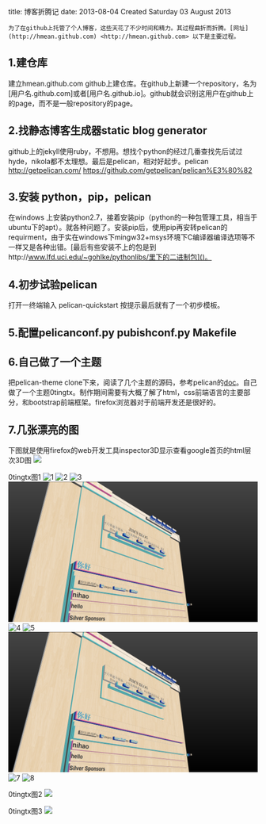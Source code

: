 ﻿title: 博客折腾记
date: 2013-08-04
Created Saturday 03 August 2013

    为了在github上托管了个人博客，这些天花了不少时间和精力。其过程曲折而折腾。[网址](http://hmean.github.com) <http://hmean.github.com> 以下是主要过程。

1.建仓库
-----
建立hmean.github.com
github上建仓库。在github上新建一个repository，名为[用户名.github.com]或者[用户名.github.io]。github就会识别这用户在github上的page，而不是一般repository的page。

2.找静态博客生成器static blog generator
-------------------------------
github上的jekyll使用ruby，不想用。想找个python的经过几番查找先后试过hyde，nikola都不太理想。最后是pelican，相对好起步。pelican <http://getpelican.com/>  <https://github.com/getpelican/pelican%E3%80%82>

3.安装 python，pip，pelican
-----------------------
在windows 上安装python2.7，接着安装pip（python的一种包管理工具，相当于ubuntu下的apt）。就各种问题了。安装pip后，使用pip再安转pelican的requirment，由于实在windows下mingw32+msys环境下C编译器编译选项等不一样又是各种出错。[最后有些安装不上的包是到http://www.lfd.uci.edu/~gohlke/pythonlibs/里下的二进制包]()。

4.初步试验pelican
-------------
打开一终端输入 pelican-quickstart 按提示最后就有了一个初步模板。

5.配置pelicanconf.py pubishconf.py Makefile
-----------------------------------------

6.自己做了一个主题
----------
把pelican-theme clone下来，阅读了几个主题的源码，参考pelican的[doc](http://docs.getpelican.com/en/3.2/)。自己做了一个主题0tingtx。制作期间需要有大概了解了html，css前端语言的主要部分，和bootstrap前端框架。firefox浏览器对于前端开发还是很好的。

7.几张漂亮的图
--------
下图就是使用firefox的web开发工具inspector3D显示查看google首页的html层次3D图
![](|filename|/images/google.png)


0tingtx图1
![1](|filename|images/blogcr/blog_1.PNG)
![2](|filename|/images/blogcr/blog_1.PNG)
![3](|filename|../images/blogcr/blog_1.PNG)
![3](../images/blogcr/blog_1.PNG)
![4](images/blogcr/blog_1.PNG)
![5](/images/blogcr/blog_1.PNG)
![6](../images/blogcr/blog_1.PNG)
![7](/static/images/blogcr/blog_1.PNG)
![8](./static/images/blogcr/blog_1.PNG)

0tingtx图2
![](/static/images/blogcr/blog_2.PNG)

0tingtx图3
![](|filename|/images/blog_3.PNG)




